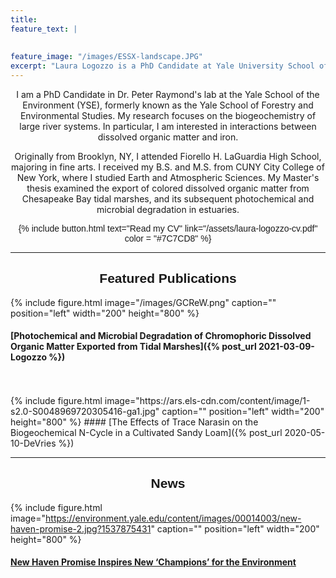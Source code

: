 ```yaml
---
title: 
feature_text: |
 
  
feature_image: "/images/ESSX-landscape.JPG"
excerpt: "Laura Logozzo is a PhD Candidate at Yale University School of the Environment"
---
```


<p align = "center">
I am a PhD Candidate in Dr. Peter Raymond's lab at the Yale School of the Environment (YSE), formerly known as 
  the Yale School of Forestry and Environmental Studies. 
  My research focuses on the biogeochemistry of large river
  systems. In particular, I am interested in interactions between dissolved organic
  matter and iron.
</p>
<p align = "center">
  Originally from Brooklyn, NY, I attended Fiorello H. LaGuardia High School, majoring in fine arts.
  I received my B.S. and M.S. from CUNY City College of New York, where I studied Earth 
  and Atmospheric Sciences. My Master's thesis examined the export of colored dissolved 
  organic matter from Chesapeake Bay tidal marshes, and its subsequent photochemical and microbial degradation in estuaries.
</p>

<p align="center" style ="font-family:'Helvetica',sans-serif;"> {% include button.html text="Read my CV" link="/assets/laura-logozzo-cv.pdf" color = "#7C7CD8" %} </p>


---
<h2 align="center" style="font-family:'Helvetica',sans-serif; font-weight:bold"> Featured Publications </h2>

{% include figure.html image="/images/GCReW.png" caption="" position="left" width="200" height="800" %}
#### [Photochemical and Microbial Degradation of Chromophoric Dissolved Organic Matter Exported from Tidal Marshes]({% post_url 2021-03-09-Logozzo %})
<br>
<br>
{% include figure.html image="https://ars.els-cdn.com/content/image/1-s2.0-S0048969720305416-ga1.jpg" caption="" position="left" width="200" height="800" %}
#### [The Effects of Trace Narasin on the Biogeochemical N-Cycle in a Cultivated Sandy Loam]({% post_url 2020-05-10-DeVries %})
<br>

---

<h2 align="center" style="font-family:'Helvetica',sans-serif; font-weight:bold"> News </h2>

{% include figure.html image="https://environment.yale.edu/content/images/00014003/new-haven-promise-2.jpg?1537875431" caption="" position="left" width="200" height="800" %}
#### <a href = "https://environment.yale.edu/news/article/new-haven-promise-introduces-students-to-environmental-studies/" target="_blank"> New Haven Promise Inspires New ‘Champions’ for the Environment</a>